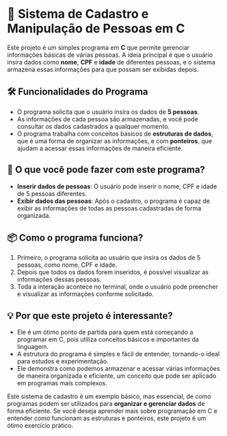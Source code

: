 # 👥 Sistema de Cadastro e Manipulação de Pessoas em C

Este projeto é um simples programa em **C** que permite gerenciar informações básicas de várias pessoas. A ideia principal é que o usuário insira dados como **nome**, **CPF** e **idade** de diferentes pessoas, e o sistema armazena essas informações para que possam ser exibidas depois.

## 🛠️ Funcionalidades do Programa
- O programa solicita que o usuário insira os dados de **5 pessoas**.
- As informações de cada pessoa são armazenadas, e você pode consultar os dados cadastrados a qualquer momento.
- O programa trabalha com conceitos básicos de **estruturas de dados**, que é uma forma de organizar as informações, e com **ponteiros**, que ajudam a acessar essas informações de maneira eficiente.

## 🔧 O que você pode fazer com este programa?
- **Inserir dados de pessoas**: O usuário pode inserir o nome, CPF e idade de 5 pessoas diferentes.
- **Exibir dados das pessoas**: Após o cadastro, o programa é capaz de exibir as informações de todas as pessoas cadastradas de forma organizada.

## 📦 Como o programa funciona?
1. Primeiro, o programa solicita ao usuário que insira os dados de 5 pessoas, como nome, CPF e idade.
2. Depois que todos os dados forem inseridos, é possível visualizar as informações dessas pessoas.
3. Toda a interação acontece no terminal, onde o usuário pode preencher e visualizar as informações conforme solicitado.

## 💡 Por que este projeto é interessante?
- Ele é um ótimo ponto de partida para quem está começando a programar em C, pois utiliza conceitos básicos e importantes da linguagem.
- A estrutura do programa é simples e fácil de entender, tornando-o ideal para estudos e experimentação.
- Ele demonstra como podemos armazenar e acessar várias informações de maneira organizada e eficiente, um conceito que pode ser aplicado em programas mais complexos.


Este sistema de cadastro é um exemplo básico, mas essencial, de como programas podem ser utilizados para **organizar e gerenciar dados** de forma eficiente. Se você deseja aprender mais sobre programação em C e entender como funcionam as estruturas e ponteiros, este projeto é um ótimo exercício prático.
